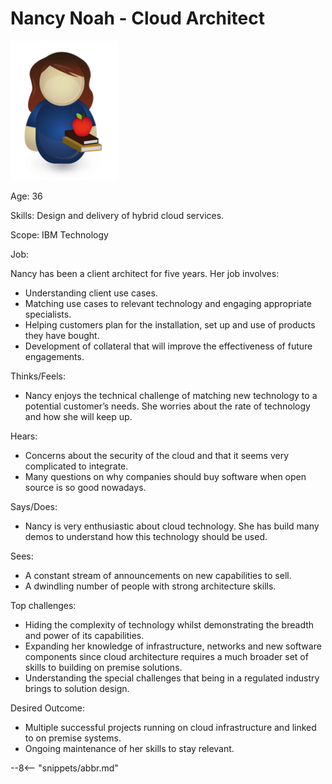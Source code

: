 <!-- SPDX-License-Identifier: CC-BY-4.0 -->
<!-- Copyright Contributors to the ODPi Egeria project. -->

# Nancy Noah - Cloud Architect

![Icon](nancy-noah.png)

Age: 36

Skills: Design and delivery of hybrid cloud services.

Scope: IBM Technology

Job: 

Nancy has been a client architect for five years.  Her job involves:

* Understanding client use cases.
* Matching use cases to relevant technology and engaging appropriate specialists.
* Helping customers plan for the installation, set up and use of products they have bought.
* Development of collateral that will improve the effectiveness of future engagements.

Thinks/Feels:

* Nancy enjoys the technical challenge of matching new technology to a potential customer’s needs. She worries about the rate of technology and how she will keep up.

Hears:

* Concerns about the security of the cloud and that it seems very complicated to integrate.
* Many questions on why companies should buy software when open source is so good nowadays.

Says/Does:

* Nancy is very enthusiastic about cloud technology. She has build many demos to understand how this technology should be used.

Sees:

* A constant stream of announcements on new capabilities to sell.
* A dwindling number of people with strong architecture skills.

Top challenges:

* Hiding the complexity of technology whilst demonstrating the breadth and power of its capabilities.
* Expanding her knowledge of infrastructure, networks and new software components since cloud architecture requires a much broader set of skills to building on premise solutions.
* Understanding the special challenges that being in a regulated industry brings to solution design.

Desired Outcome:

* Multiple successful projects running on cloud infrastructure and linked to on premise systems.
* Ongoing maintenance of her skills to stay relevant.

--8<-- "snippets/abbr.md"
